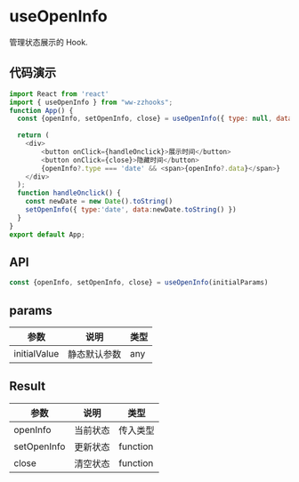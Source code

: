 # useOpenInfo

管理状态展示的 Hook.

## 代码演示

```js
import React from 'react'
import { useOpenInfo } from "ww-zzhooks";
function App() {
  const {openInfo, setOpenInfo, close} = useOpenInfo({ type: null, data: null })
  
  return (
    <div>
        <button onClick={handleOnclick}>展示时间</button>
        <button onClick={close}>隐藏时间</button>
        {openInfo?.type === 'date' && <span>{openInfo?.data}</span>}
    </div>
  );
  function handleOnclick() {
    const newDate = new Date().toString()
    setOpenInfo({ type:'date', data:newDate.toString() })
  }
}
export default App;
```

## API

```js
const {openInfo, setOpenInfo, close} = useOpenInfo(initialParams)
```

## params

| 参数         | 说明         | 类型 |
| ------------ | ------------ | ---- |
| initialValue | 静态默认参数 | any  |

## Result

| 参数        | 说明     | 类型     |
| ----------- | -------- | -------- |
| openInfo    | 当前状态 | 传入类型 |
| setOpenInfo | 更新状态 | function |
| close       | 清空状态 | function |
